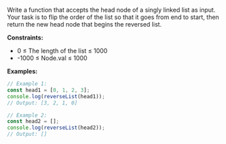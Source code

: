 Write a function that accepts the head node of a singly linked list as input. Your task is to flip the order of the list so that it goes from end to start, then return the new head node that begins the reversed list.

**Constraints:**
- 0 ≤ The length of the list ≤ 1000
- -1000 ≤ Node.val ≤ 1000

**Examples:**

```typescript
// Example 1:
const head1 = [0, 1, 2, 3];
console.log(reverseList(head1));
// Output: [3, 2, 1, 0]

// Example 2:
const head2 = [];
console.log(reverseList(head2));
// Output: []
```

